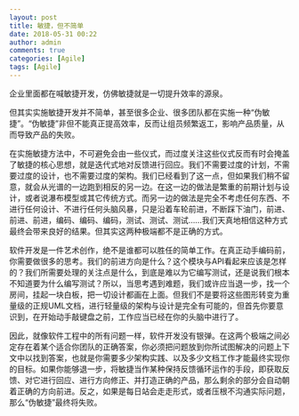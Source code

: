 ```yaml
---
layout: post
title: 敏捷，但不简单
date: 2018-05-31 00:22
author: admin
comments: true
categories: [Agile]
tags: [Agile]
---
```


企业里面都在喊敏捷开发，仿佛敏捷就是一切提升效率的源泉。

<!-- more -->

但其实实施敏捷开发并不简单，甚至很多企业、很多团队都在实施一种“伪敏捷”。“伪敏捷”非但不能真正提高效率，反而让组员频繁返工，影响产品质量，从而导致产品的失败。

在实施敏捷方法中，不可避免会由一些仪式，而过度关注这些仪式反而有时会掩盖了敏捷的核心思想，就是迭代式地对反馈进行回应。我们不需要过度的计划，不需要过度的设计，也不需要过度的架构。我们已经看到了这一点，但如果我们稍不留意，就会从光谱的一边跑到相反的另一边。在这一边的做法是繁重的前期计划与设计，或者说瀑布模型或其它传统方式。而另一边的做法是完全不考虑任何东西、不进行任何设计、不进行任何头脑风暴，只是沿着车轮前进，不断踩下油门，前进、前进、前进，编码、编码、编码，测试、测试、测试……我们天真地相信这种方式最终会带来良好的结果。但其实这两种极端都不是正确的方式。

软件开发是一件艺术创作，绝不是谁都可以胜任的简单工作。在真正动手编码前，你需要做很多的思考。我们的前进方向是什么？这个模块与API看起来应该是怎样的？我们所需要处理的关注点是什么，到底是难以为它编写测试，还是说我们根本不知道要为什么编写测试？所以，当思考遇到难题，我们或许应当退一步，找一个房间，挂起一块白板，把一切设计都画在上面。但我们不是要将这些图形转变为重量级的正规UML文档，进行轻量级的架构与设计是完全有可能的，但首先你要意识到，在开始动手敲键盘之前，工作应当已经在你的头脑中进行了。

因此，就像软件工程中的所有问题一样，软件开发没有银弹。在这两个极端之间必定存在着某个适合你团队的正确答案，你必须把问题放到你所试图解决的问题上下文中以找到答案，也就是你需要多少架构实践、以及多少文档工作才能最终实现你的目标。如果你能够退一步，将敏捷当作某种保持反馈循环运作的手段，即获取反馈、对它进行回应、进行方向修正、并打造正确的产品，那么剩余的部分会自动朝着正确的方向前进。反之，如果是每日站会走走形式，或者压根不沟通实际问题，那么“伪敏捷”最终将失败。